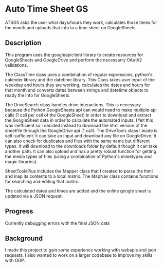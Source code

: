 # Auto Time Sheet GS

ATSGS asks the user what days/hours they work, calculates those times for the month and uploads that info to a time sheet on GoogleSheets

## Description

This program uses the googleapiclient library to create resources for GoogleSheets and GoogleDrive and perform the necessarry OAuth2 validations.

 The ClassTime class uses a combination of regular expressions, python's calender library and the datetime library. This Class takes user input of the weekday and hours they are working, calculates the dates and hours for that month and converts dates between strings and datetime objects to ready the info for GoogleSheets.

The DriveSearch class handles drive interactions. This is necessary because the Python GoogleSheets api can would need to make multiple api calls (1 call per cell of the GoogleSheet) in order to download and extract the GoogleSheet data in order to calculate the automated inputs. I felt this was inefficient so I decided instead to downoad the html version of the sheetfile through the GoogleDrive api (1 call). The DriveTools class I made is self-sufficient: it can take an input and download any file on GoogleDrive. It can also check for duplicates and files with the same name but different types. It will download to the downloads folder by default though it can take another path. It can also upload and has a pretty robust function for getting the media types of files (using a combination of Python's mimetypes and magic libraries).

SheetToolsPlus includes the Mapper class that I created to parse the html and map its contents to a local matrix. The MapNav class contains functions for searching and editing that matrix.

The calculated dates and times are added and the online google sheet is updated via a JSON request. 

## Progress
Currently debugging errors with the final JSON data

## Background 
I made this project to gain some experience working with webapis and json requests. I also wanted to work on a larger codebase to improve my skills with OOP.


